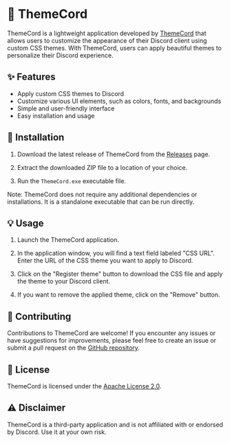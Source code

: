 # 🎨 ThemeCord

ThemeCord is a lightweight application developed by [ThemeCord](https://github.com/Theme-Cord) that allows users to customize the appearance of their Discord client using custom CSS themes. With ThemeCord, users can apply beautiful themes to personalize their Discord experience.

## ✨ Features

- Apply custom CSS themes to Discord
- Customize various UI elements, such as colors, fonts, and backgrounds
- Simple and user-friendly interface
- Easy installation and usage

## 🚀 Installation

1. Download the latest release of ThemeCord from the [Releases](https://github.com/Theme-Cord/ThemeCord/releases) page.

2. Extract the downloaded ZIP file to a location of your choice.

3. Run the `ThemeCord.exe` executable file.

Note: ThemeCord does not require any additional dependencies or installations. It is a standalone executable that can be run directly.

## 💡 Usage

1. Launch the ThemeCord application.

2. In the application window, you will find a text field labeled "CSS URL". Enter the URL of the CSS theme you want to apply to Discord.

3. Click on the "Register theme" button to download the CSS file and apply the theme to your Discord client.

4. If you want to remove the applied theme, click on the "Remove" button.

## 🤝 Contributing

Contributions to ThemeCord are welcome! If you encounter any issues or have suggestions for improvements, please feel free to create an issue or submit a pull request on the [GitHub repository](https://github.com/Theme-Cord/ThemeCord).

## 📄 License

ThemeCord is licensed under the [Apache License 2.0](LICENSE).

## ⚠️ Disclaimer

ThemeCord is a third-party application and is not affiliated with or endorsed by Discord. Use it at your own risk.
